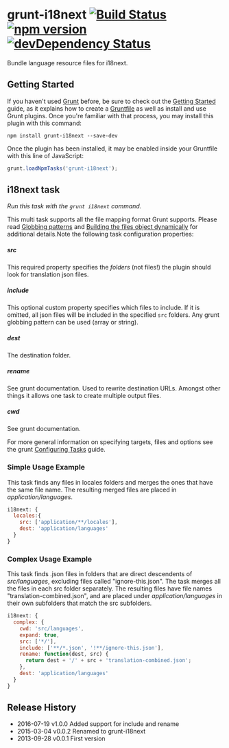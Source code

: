 # grunt-i18next [![Build Status](https://travis-ci.org/i18next/grunt-i18next.png?branch=master)](https://travis-ci.org/i18next/grunt-i18next) [![npm version](https://badge.fury.io/js/grunt-i18next.svg)](https://badge.fury.io/js/grunt-i18next) [![devDependency Status](https://david-dm.org/i18next/grunt-i18next/dev-status.svg)](https://david-dm.org/i18next/grunt-i18next#info=devDependencies)

Bundle language resource files for i18next.


## Getting Started

If you haven't used [Grunt](http://gruntjs.com/) before, be sure to check out the [Getting Started](http://gruntjs.com/getting-started) guide, as it explains how to create a [Gruntfile](http://gruntjs.com/sample-gruntfile) as well as install and use Grunt plugins. Once you're familiar with that process, you may install this plugin with this command:

```shell
npm install grunt-i18next --save-dev
```

Once the plugin has been installed, it may be enabled inside your Gruntfile with this line of JavaScript:

```js
grunt.loadNpmTasks('grunt-i18next');
```

## i18next task
_Run this task with the `grunt i18next` command._

This multi task supports all the file mapping format Grunt supports. Please read [Globbing patterns](http://gruntjs.com/configuring-tasks#globbing-patterns) and [Building the files object dynamically](http://gruntjs.com/configuring-tasks#building-the-files-object-dynamically) for additional details.Note the following task configuration properties: 

##### src
This required property specifies the *folders* (not files!) the plugin should look for translation json files.

##### include
This optional custom property specifies which files to include. If it is omitted, all json files will be included in the specified `src` folders. Any grunt globbing pattern can be used (array or string).

##### dest
The destination folder.

##### rename
See grunt documentation. Used to rewrite destination URLs. Amongst other things it allows one task to create multiple output files.

##### cwd
See grunt documentation. 

For more general information on specifying targets, files and options see the grunt [Configuring Tasks](http://gruntjs.com/configuring-tasks) guide. 


### Simple Usage Example

This task finds any files in locales folders and merges the ones that have the same file name. The resulting merged files are placed in _application/languages_.

```js
i18next: {
  locales:{
    src: ['application/**/locales'],
    dest: 'application/languages'
  }
}
```

### Complex Usage Example

This task finds .json files in folders that are direct descendents of _src/languages_, excluding files called "ignore-this.json". The task merges all the files in each src folder separately. The resulting files have file names "translation-combined.json", and are placed under _application/languages_ in their own subfolders that match the src subfolders.

```js
i18next: {
  complex: {
    cwd: 'src/languages',
    expand: true,
    src: ['*/'],
    include: ['**/*.json', '!**/ignore-this.json'],
    rename: function(dest, src) {
      return dest + '/' + src + 'translation-combined.json';
    },
    dest: 'application/languages'
  }
}
```

## Release History

* 2016-07-19 v1.0.0 Added support for include and rename
* 2015-03-04 v0.0.2 Renamed to grunt-i18next
* 2013-09-28 v0.0.1 First version
